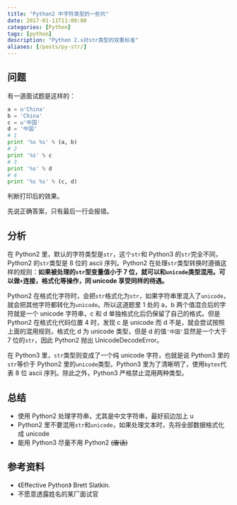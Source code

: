 ```yaml
---
title: "Python2 中字符类型的一些坑"
date: 2017-01-11T11:09:00
categories: [Python]
tags: [python]
description: "Python 2.x对str类型的双重标准"
aliases: [/posts/py-str/]
---
```


## 问题

有一道面试题是这样的：

```python
a = u'China'
b = 'China'
c = u'中国'
d = '中国'
# 1
print '%s %s' % (a, b)
# 2
print '%s' % c
# 3
print '%s' % d
# 4
print '%s %s' % (c, d)
```

判断打印后的效果。

先说正确答案，只有最后一行会报错。

## 分析

在 Python2 里，默认的字符类型是`str`，这个`str`和 Python3 的`str`完全不同，Python2 的`str`类型是 8 位的 ascii 序列。Python2 在处理`str`类型转换时遵循这样的规则：**如果被处理的`str`型变量值小于 7 位，就可以和`unicode`类型混用。可以做`+`连接，格式化等操作，同 unicode 享受同样的待遇。**

Python2 在格式化字符时，会把`str`格式化为`str`，如果字符串里混入了`unicode`，就会把其他字符都转化为`unicode`。所以这道题里 1 处的 a，b 两个值混合后的字符就是一个 unicode 字符串，c 和 d 单独格式化后仍保留了自己的格式。但是 Python2 在格式化代码位置 4 时，发现 c 是 unicode 而 d 不是，就会尝试按照上面的混用规则，格式化 d 为 unicode 类型，但是 d 的值`'中国'`显然是一个大于 7 位的`str`，因此 Python2 抛出 UnicodeDecodeError。

在 Python3 里，`str`类型则变成了一个纯 unicode 字符，也就是说 Python3 里的`str`等价于 Python2 里的`unicode`类型。Python3 里为了清晰明了，使用`bytes`代表 8 位 ascii 序列。除此之外，Python3 严格禁止混用两种类型。

## 总结

- 使用 Python2 处理字符串，尤其是中文字符串，最好前边加上 u
- Python2 里不要混用`str`和`unicode`，如果处理文本时，先将全部数据格式化成 unicode
- 能用 Python3 尽量不用 Python2 ~~(废话)~~

## 参考资料

- 《Effective Python》 Brett Slatkin.
- 不愿意透露姓名的某厂面试官
